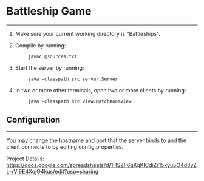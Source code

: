 # Battleship Game
--------------------------------------

1. Make sure your current working directory is "Battleships".

2. Compile by running:
```
        javac @sources.txt
```
3. Start the server by running:
```
        java -classpath src server.Server
```
4. In two or more other terminals, open two or more clients by running:
```
        java -classpath src view.MatchRoomView
```

## Configuration
-------------

You may change the hostname and port that the server binds to and the client connects to by editing config.properties.

Project Details: https://docs.google.com/spreadsheets/d/1HSZF6qKqKICdiZr15xyu5O4d8yZL-rVI9E4XqjO4kus/edit?usp=sharing

